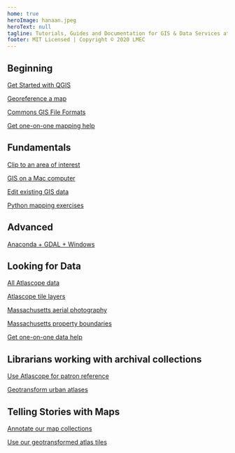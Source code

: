 ```yaml
---
home: true
heroImage: hanaan.jpeg
heroText: null
tagline: Tutorials, Guides and Documentation for GIS & Data Services at the Leventhal Map & Education Center at the Boston Public Library
footer: MIT Licensed | Copyright © 2020 LMEC
---
```



<div class="features">
  <div class="feature">
    <h2>Beginning</h2>
      <p><a href='./guides/get-started-qgis.html'>Get Started with QGIS</a></p>  
      <p><a href='./guides/georeference.html'>Georeference a map</a></p>  
      <p><a href='./guides/file-formats.html'>Commons GIS File Formats</a></p>       
    <p><a href='./request.html'>Get one-on-one mapping help</a></p>
  </div>
  <div class="feature">
    <h2>Fundamentals</h2> 
      <p><a href='./tutorials/clip-by-extent.html'>Clip to an area of interest</a></p>
            <p><a href='./guides/mac-setup.html'>GIS on a Mac computer</a></p>   
       <p><a href='./tutorials/edit-geometry.html'>Edit existing GIS data</a></p> 
       <p><a href='./guides/python.html'>Python mapping exercises</a></p> 
          
  </div>
      <div class="feature">
    <h2>Advanced</h2>   
      <p><a href='./tutorials/windows-anaconda.html'>Anaconda + GDAL + Windows</a></p>  
  </div>
  <div class="feature">
    <h2>Looking for Data</h2>
    <p><a href='./documentation/access-urban-atlas-data.html'>All Atlascope data</a></p>
    <p><a href='./guides/atlascope-tiles.html'>Atlascope tile layers</a></p>
    <p><a href='./tutorials/aerial.html'>Massachusetts aerial photography</a></p>
    <p><a href='./tutorials/mass-parcels.html'>Massachusetts property boundaries</a></p>
    <p><a href='./request.html'>Get one-on-one data help</a></p>
  </div>
  <div class="feature">
    <h2>Librarians working with archival collections</h2>
    <p><a href='./guides/atlascope-tool-guide.html'>Use Atlascope for patron reference</a></p>
    <p><a href='./documentation/create-urban-atlas-data.html'>Geotransform urban atlases</a></p>
  </div>
  <div class="feature">
    <h2>Telling Stories with Maps</h2>
      <p><a href='./tutorials/create-stories.html'>Annotate our map collections</a></p>
      <p><a href='./guides/atlascope-tiles.html'>Use our geotransformed atlas tiles</a></p>
  </div>
</div>
